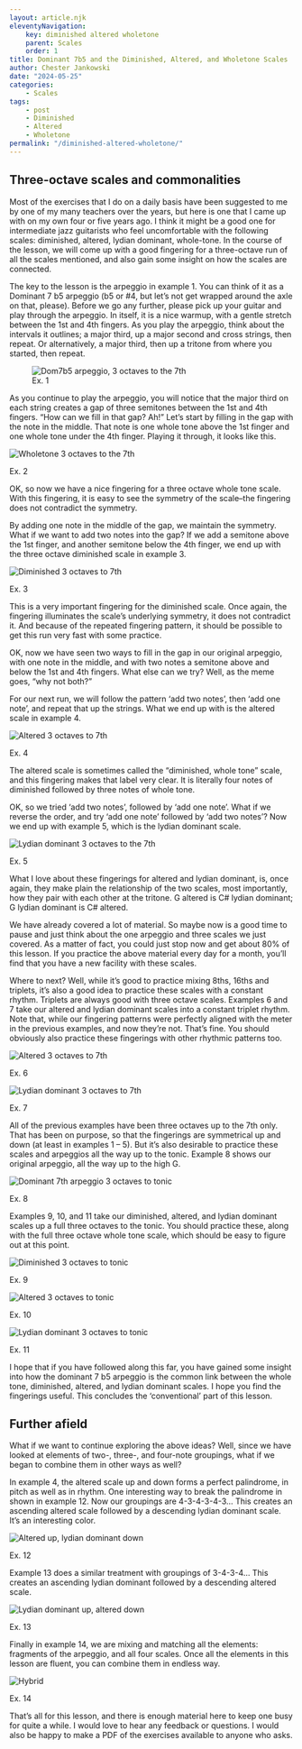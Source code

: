```yaml
---
layout: article.njk
eleventyNavigation:
    key: diminished altered wholetone
    parent: Scales
    order: 1
title: Dominant 7b5 and the Diminished, Altered, and Wholetone Scales
author: Chester Jankowski
date: "2024-05-25"
categories:
    - Scales
tags:
    - post
    - Diminished
    - Altered
    - Wholetone
permalink: "/diminished-altered-wholetone/"
---
```


## Three-octave scales and commonalities

Most of the exercises that I do on a daily basis have been suggested to me by one of my many teachers over the years, but here is one that I came up with on my own four or five years ago. I think it might be a good one for intermediate jazz guitarists who feel uncomfortable with the following scales: diminished, altered, lydian dominant, whole-tone. In the course of the lesson, we will come up with a good fingering for a three-octave run of all the scales mentioned, and also gain some insight on how the scales are connected.

The key to the lesson is the arpeggio in example 1. You can think of it as a Dominant 7 b5 arpeggio (b5 or #4, but let’s not get wrapped around the axle on that, please). Before we go any further, please pick up your guitar and play through the arpeggio. In itself, it is a nice warmup, with a gentle stretch between the 1st and 4th fingers. As you play the arpeggio, think about the intervals it outlines; a major third, up a major second and cross strings, then repeat. Or alternatively, a major third, then up a tritone from where you started, then repeat.

<figure><img src="images/01-Dom7b5-arpeggio-3-octaves-to-7th.png" alt="Dom7b5 arpeggio, 3 octaves to the 7th"><figcaption></figcaption>Ex. 1</figure>

As you continue to play the arpeggio, you will notice that the major third on each string creates a gap of three semitones between the 1st and 4th fingers. “How can we fill in that gap? Ah!” Let’s start by filling in the gap with the note in the middle. That note is one whole tone above the 1st finger and one whole tone under the 4th finger. Playing it through, it looks like this.

![Wholetone 3 octaves to the 7th](images/02-Whole-tone-3-octaves-to-7th.png "Ex. 2")

<p class="text-center">Ex. 2</p>

OK, so now we have a nice fingering for a three octave whole tone scale. With this fingering, it is easy to see the symmetry of the scale–the fingering does not contradict the symmetry.

By adding one note in the middle of the gap, we maintain the symmetry. What if we want to add two notes into the gap? If we add a semitone above the 1st finger, and another semitone below the 4th finger, we end up with the three octave diminished scale in example 3.

![Diminished 3 octaves to 7th](images/03-Diminished-3-octaves-to-7th.png "Ex. 3")

<p class="text-center">Ex. 3</p>

This is a very important fingering for the diminished scale. Once again, the fingering illuminates the scale’s underlying symmetry, it does not contradict it. And because of the repeated fingering pattern, it should be possible to get this run very fast with some practice.

OK, now we have seen two ways to fill in the gap in our original arpeggio, with one note in the middle, and with two notes a semitone above and below the 1st and 4th fingers. What else can we try? Well, as the meme goes, “why not both?”

For our next run, we will follow the pattern ‘add two notes’, then ‘add one note’, and repeat that up the strings. What we end up with is the altered scale in example 4.

![Altered 3 octaves to 7th](images/04-Altered-3-octaves-to-7th.png "Ex. 4")

<p class="text-center">Ex. 4</p>

The altered scale is sometimes called the “diminished, whole tone” scale, and this fingering makes that label very clear. It is literally four notes of diminished followed by three notes of whole tone.

OK, so we tried ‘add two notes’, followed by ‘add one note’. What if we reverse the order, and try ‘add one note’ followed by ‘add two notes’? Now we end up with example 5, which is the lydian dominant scale.

![Lydian dominant 3 octaves to the 7th](images/05-Lydian-dominant-3-octaves-to-7th.png "Ex. 5")

<p class="text-center">Ex. 5</p>

What I love about these fingerings for altered and lydian dominant, is, once again, they make plain the relationship of the two scales, most importantly, how they pair with each other at the tritone. G altered is C# lydian dominant; G lydian dominant is C# altered.

We have already covered a lot of material. So maybe now is a good time to pause and just think about the one arpeggio and three scales we just covered. As a matter of fact, you could just stop now and get about 80% of this lesson. If you practice the above material every day for a month, you’ll find that you have a new facility with these scales.

Where to next? Well, while it’s good to practice mixing 8ths, 16ths and triplets, it’s also a good idea to practice these scales with a constant rhythm. Triplets are always good with three octave scales. Examples 6 and 7 take our altered and lydian dominant scales into a constant triplet rhythm. Note that, while our fingering patterns were perfectly aligned with the meter in the previous examples, and now they’re not. That’s fine. You should obviously also practice these fingerings with other rhythmic patterns too.

![Altered 3 octaves to 7th](images/06-Altered-3-octaves-to-7th-triplets.png "Ex. 6")

<p class="text-center">Ex. 6</p>

![Lydian dominant 3 octaves to 7th](images/07-Lydian-dominant-3-octaves-to-7th-triplets.png "Ex. 7")

<p class="text-center">Ex. 7</p>

All of the previous examples have been three octaves up to the 7th only. That has been on purpose, so that the fingerings are symmetrical up and down (at least in examples 1 – 5). But it’s also desirable to practice these scales and arpeggios all the way up to the tonic. Example 8 shows our original arpeggio, all the way up to the high G. 

![Dominant 7th arpeggio 3 octaves to tonic](images/08-Dom7b5-arpeggio-3-octaves-to-tonic.png "Ex. 8")

<p class="text-center">Ex. 8</p>

Examples 9, 10, and 11 take our diminished, altered, and lydian dominant scales up a full three octaves to the tonic. You should practice these, along with the full three octave whole tone scale, which should be easy to figure out at this point.

![Diminished 3 octaves to tonic](images/09-Diminished-3-octaves-to-tonic.png "Ex. 9")

<p class="text-center">Ex. 9</p>

![Altered 3 octaves to tonic](images/10-Altered-3-octaves-to-tonic.png "Ex.10")

<p class="text-center">Ex. 10</p>

![Lydian dominant 3 octaves to tonic](images/11-Lydian-dominant-3-octaves-to-tonic.png "Ex. 11")

<p class="text-center">Ex. 11</p>

I hope that if you have followed along this far, you have gained some insight into how the dominant 7 b5 arpeggio is the common link between the whole tone, diminished, altered, and lydian dominant scales. I hope you find the fingerings useful. This concludes the ‘conventional’ part of this lesson. 

## Further afield

What if we want to continue exploring the above ideas? Well, since we have looked at elements of two-, three-, and four-note groupings, what if we began to combine them in other ways as well?

In example 4, the altered scale up and down forms a perfect palindrome, in pitch as well as in rhythm. One interesting way to break the palindrome in shown in example 12. Now our groupings are 4-3-4-3-4-3… This creates an ascending altered scale followed by a descending lydian dominant scale. It’s an interesting color.

![Altered up, lydian dominant down](images/12-Altered-up-Lydian-dominant-down.png "Ex. 12")

<p class="text-center">Ex. 12</p>

Example 13 does a similar treatment with groupings of 3-4-3-4… This creates an ascending lydian dominant followed by a descending altered scale.

![Lydian dominant up, altered down](images/13-Lydian-dominant-up-altered-down.png "Ex. 13")

<p class="text-center">Ex. 13</p>

Finally in example 14, we are mixing and matching all the elements: fragments of the arpeggio, and all four scales. Once all the elements in this lesson are fluent, you can combine them in endless way.

![Hybrid](images/14-Hybrid.png "Ex. 14")

<p class="text-center">Ex. 14</p>

That’s all for this lesson, and there is enough material here to keep one busy for quite a while. I would love to hear any feedback or questions. I would also be happy to make a PDF of the exercises available to anyone who asks.
